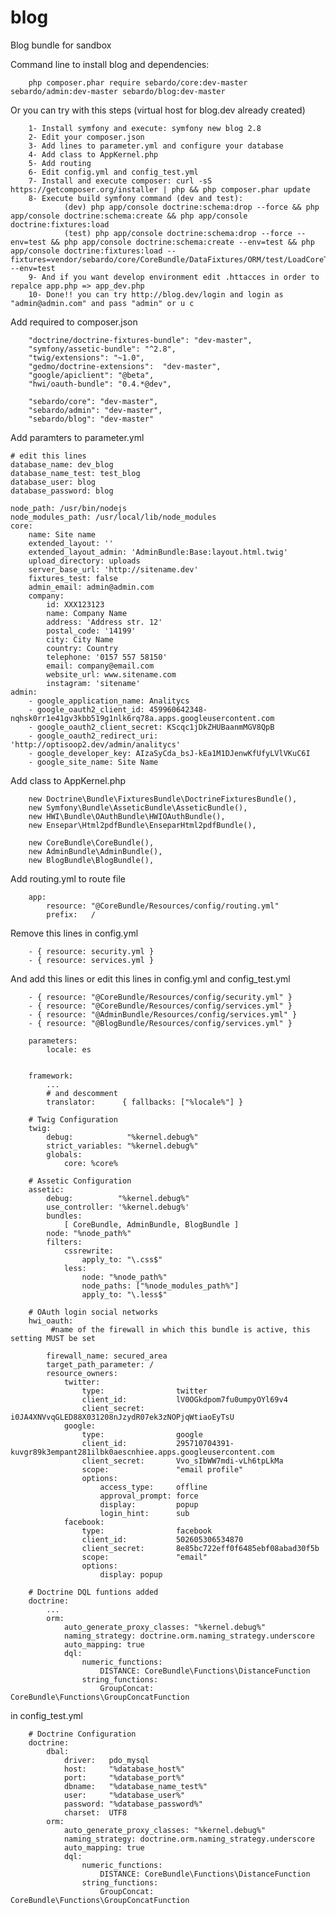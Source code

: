 # blog
Blog bundle for sandbox


Command line to install blog and dependencies:

        php composer.phar require sebardo/core:dev-master sebardo/admin:dev-master sebardo/blog:dev-master
        
Or you can try with this steps (virtual host for blog.dev already created)

        1- Install symfony and execute: symfony new blog 2.8
        2- Edit your composer.json
        3- Add lines to parameter.yml and configure your database
        4- Add class to AppKernel.php
        5- Add routing
        6- Edit config.yml and config_test.yml
        7- Install and execute composer: curl -sS https://getcomposer.org/installer | php && php composer.phar update
        8- Execute build symfony command (dev and test): 
                (dev) php app/console doctrine:schema:drop --force && php app/console doctrine:schema:create && php app/console doctrine:fixtures:load 
                (test) php app/console doctrine:schema:drop --force --env=test && php app/console doctrine:schema:create --env=test && php app/console doctrine:fixtures:load --fixtures=vendor/sebardo/core/CoreBundle/DataFixtures/ORM/test/LoadCoreTestData.php --env=test
        9- And if you want develop environment edit .httacces in order to repalce app.php => app_dev.php
        10- Done!! you can try http://blog.dev/login and login as "admin@admin.com" and pass "admin" or u c

Add required to composer.json
        
        "doctrine/doctrine-fixtures-bundle": "dev-master",
        "symfony/assetic-bundle": "^2.8",
        "twig/extensions": "~1.0",
        "gedmo/doctrine-extensions":  "dev-master",
        "google/apiclient": "@beta",
        "hwi/oauth-bundle": "0.4.*@dev",

        "sebardo/core": "dev-master",
        "sebardo/admin": "dev-master",
        "sebardo/blog": "dev-master"
        
Add paramters to parameter.yml

    # edit this lines
    database_name: dev_blog
    database_name_test: test_blog
    database_user: blog
    database_password: blog
    
    node_path: /usr/bin/nodejs
    node_modules_path: /usr/local/lib/node_modules
    core:
        name: Site name
        extended_layout: ''
        extended_layout_admin: 'AdminBundle:Base:layout.html.twig'
        upload_directory: uploads
        server_base_url: 'http://sitename.dev'
        fixtures_test: false
        admin_email: admin@admin.com
        company:
            id: XXX123123
            name: Company Name
            address: 'Address str. 12'
            postal_code: '14199'
            city: City Name
            country: Country
            telephone: '0157 557 58150'
            email: company@email.com
            website_url: www.sitename.com
            instagram: 'sitename'
    admin:
        - google_application_name: Analitycs
        - google_oauth2_client_id: 459960642348-nqhsk0rr1e41gv3kbb519g1nlk6rq78a.apps.googleusercontent.com
        - google_oauth2_client_secret: KScqc1jDkZHUBaanmMGV8QpB
        - google_oauth2_redirect_uri: 'http://optisoop2.dev/admin/analitycs'
        - google_developer_key: AIzaSyCda_bsJ-kEa1M1DJenwKfUfyLVlVKuC6I
        - google_site_name: Site Name

Add class to AppKernel.php

        new Doctrine\Bundle\FixturesBundle\DoctrineFixturesBundle(),
        new Symfony\Bundle\AsseticBundle\AsseticBundle(),
        new HWI\Bundle\OAuthBundle\HWIOAuthBundle(),
        new Ensepar\Html2pdfBundle\EnseparHtml2pdfBundle(),
        
        new CoreBundle\CoreBundle(),
        new AdminBundle\AdminBundle(),
        new BlogBundle\BlogBundle(),
        
Add routing.yml to route file

        app:
            resource: "@CoreBundle/Resources/config/routing.yml"
            prefix:   /

Remove this lines in config.yml

        - { resource: security.yml }
        - { resource: services.yml }
        
And add this lines or edit this lines in config.yml and config_test.yml
        
        - { resource: "@CoreBundle/Resources/config/security.yml" }
        - { resource: "@CoreBundle/Resources/config/services.yml" }
        - { resource: "@AdminBundle/Resources/config/services.yml" }
        - { resource: "@BlogBundle/Resources/config/services.yml" }

        parameters:
            locale: es
            
        
        framework:
            ...
            # and descomment 
            translator:      { fallbacks: ["%locale%"] }
            
        # Twig Configuration
        twig:
            debug:            "%kernel.debug%"
            strict_variables: "%kernel.debug%"
            globals:
                core: %core%

        # Assetic Configuration
        assetic:
            debug:          "%kernel.debug%"
            use_controller: '%kernel.debug%'
            bundles:
                [ CoreBundle, AdminBundle, BlogBundle ]
            node: "%node_path%"
            filters:
                cssrewrite:
                    apply_to: "\.css$"
                less:
                    node: "%node_path%"
                    node_paths: ["%node_modules_path%"]
                    apply_to: "\.less$"
                  
        # OAuth login social networks  
        hwi_oauth:
             #name of the firewall in which this bundle is active, this setting MUST be set
        
            firewall_name: secured_area
            target_path_parameter: /
            resource_owners:
                twitter:
                    type:                twitter
                    client_id:           lV0OGkdpom7fu0umpyOYl69v4
                    client_secret:       i0JA4XNVvqGLED88X031208nJzydR07ek3zNOPjqWtiaoEyTsU
                google:
                    type:                google
                    client_id:           295710704391-kuvgr89k3empant281ilbk0aescnhiee.apps.googleusercontent.com
                    client_secret:       Vvo_sIbWW7mdi-vLh6tpLkMa
                    scope:               "email profile"
                    options:
                        access_type:     offline
                        approval_prompt: force
                        display:         popup
                        login_hint:      sub
                facebook:
                    type:                facebook
                    client_id:           502605306534870
                    client_secret:       8e85bc722eff0f6485ebf08abad30f5b
                    scope:               "email"
                    options:
                        display: popup 
            
        # Doctrine DQL funtions added
        doctrine:
            ...
            orm:
                auto_generate_proxy_classes: "%kernel.debug%"
                naming_strategy: doctrine.orm.naming_strategy.underscore
                auto_mapping: true
                dql:
                    numeric_functions:
                        DISTANCE: CoreBundle\Functions\DistanceFunction
                    string_functions:
                        GroupConcat: CoreBundle\Functions\GroupConcatFunction


in config_test.yml

        # Doctrine Configuration
        doctrine:
            dbal:
                driver:   pdo_mysql
                host:     "%database_host%"
                port:     "%database_port%"
                dbname:   "%database_name_test%"
                user:     "%database_user%"
                password: "%database_password%"
                charset:  UTF8
            orm:
                auto_generate_proxy_classes: "%kernel.debug%"
                naming_strategy: doctrine.orm.naming_strategy.underscore
                auto_mapping: true
                dql:
                    numeric_functions:
                        DISTANCE: CoreBundle\Functions\DistanceFunction
                    string_functions:
                        GroupConcat: CoreBundle\Functions\GroupConcatFunction
